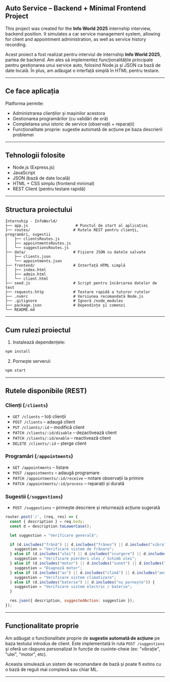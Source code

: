 ## Auto Service – Backend + Minimal Frontend Project

This project was created for the **Info World 2025** internship interview, backend position. It simulates a car service management system, allowing for client and appointment administration, as well as service history recording.

Acest proiect a fost realizat pentru interviul de internship **Info World 2025**, partea de backend. Am ales să implementez funcționalitățile principale pentru gestionarea unui service auto, folosind Node.js și JSON ca bază de date locală. În plus, am adăugat o interfață simplă în HTML pentru testare.

---

## Ce face aplicația

Platforma permite:

*  Administrarea clienților și mașinilor acestora
*  Gestionarea programărilor (cu validări de oră)
*  Completarea unui istoric de service (observații + reparații)
*  Funcționalitate proprie: sugestie automată de acțiune pe baza descrierii problemei

---

## Tehnologii folosite

* Node.js (Express.js)
* JavaScript
* JSON (bază de date locală)
* HTML + CSS simplu (frontend minimal)
* REST Client (pentru testare rapidă)

---

## Structura proiectului

```
Internship - InfoWorld/
├── app.js                     # Punctul de start al aplicației
├── routes/                   # Rutele REST pentru clienți, programări, sugestii
│   ├── clientsRoutes.js
│   ├── appointmentsRoutes.js
│   └── suggestionsRoutes.js
├── data/                     # Fișiere JSON cu datele salvate
│   ├── clients.json
│   └── appointments.json
├── frontend/                 # Interfață HTML simplă
│   ├── index.html
│   ├── admin.html
│   └── client.html
├── seed.js                   # Script pentru încărcarea datelor de test
├── requests.http             # Testare rapidă a tuturor rutelor
├── .nvmrc                    # Versiunea recomandată Node.js
├── .gitignore                # Ignoră /node_modules
├── package.json              # Dependințe și comenzi
└── README.md
```

---

## Cum rulezi proiectul

1. Instalează dependențele:

```bash
npm install
```


2. Pornește serverul:

```bash
npm start
```

---

##  Rutele disponibile (REST)

###  Clienți (`/clients`)

* `GET /clients` – toți clienții
* `POST /clients` – adaugă client
* `PUT /clients/:id` – modifică client
* `PATCH /clients/:id/disable` – dezactivează client
* `PATCH /clients/:id/enable` – reactivează client
* `DELETE /clients/:id` – șterge client

###  Programări (`/appointments`)

* `GET /appointments` – listare
* `POST /appointments` – adaugă programare
* `PATCH /appointments/:id/receive` – notare observații la primire
* `PATCH /appointments/:id/process` – reparații și durată

###  Sugestii (`/suggestions`)

* `POST /suggestions` – primește descriere și returnează acțiune sugerată

```js
router.post('/', (req, res) => {
  const { description } = req.body;
  const d = description.toLowerCase();

  let suggestion = "Verificare generală";

  if (d.includes("frână") || d.includes("frânez") || d.includes("vibra")) {
    suggestion = "Verificare sistem de frânare";
  } else if (d.includes("ulei") || d.includes("scurgere") || d.includes("pete")) {
    suggestion = "Verificare pierderi ulei / Schimb ulei";
  } else if (d.includes("motor") || d.includes("sunet") || d.includes("pornire")) {
    suggestion = "Diagnoză motor";
  } else if (d.includes("ac") || d.includes("climă") || d.includes("aer")) {
    suggestion = "Verificare sistem climatizare";
  } else if (d.includes("baterie") || d.includes("nu pornește")) {
    suggestion = "Verificare sistem electric / baterie";
  }

  res.json({ description, suggestedAction: suggestion });
});
```

---

##  Funcționalitate proprie

Am adăugat o funcționalitate proprie de **sugestie automată de acțiune** pe baza textului introdus de client. Este implementată în ruta `POST /suggestions` și oferă un răspuns personalizat în funcție de cuvinte-cheie (ex: "vibrație", "ulei", "motor", etc).

Aceasta simulează un sistem de recomandare de bază și poate fi extins cu o bază de reguli mai complexă sau chiar ML.

---



